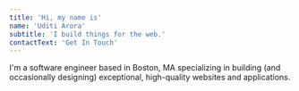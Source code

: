 ```yaml
---
title: 'Hi, my name is'
name: 'Uditi Arora'
subtitle: 'I build things for the web.'
contactText: 'Get In Touch'
---
```


I'm a software engineer based in Boston, MA specializing in building (and occasionally designing) exceptional, high-quality websites and applications.
